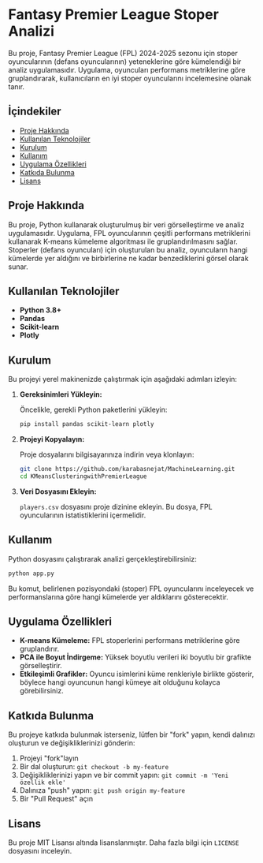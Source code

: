 
# Fantasy Premier League Stoper Analizi

Bu proje, Fantasy Premier League (FPL) 2024-2025 sezonu için stoper oyuncularının (defans oyuncularının) yeteneklerine göre kümelendiği bir analiz uygulamasıdır. Uygulama, oyuncuları performans metriklerine göre gruplandırarak, kullanıcıların en iyi stoper oyuncularını incelemesine olanak tanır.

## İçindekiler

- [Proje Hakkında](#proje-hakkında)
- [Kullanılan Teknolojiler](#kullanılan-teknolojiler)
- [Kurulum](#kurulum)
- [Kullanım](#kullanım)
- [Uygulama Özellikleri](#uygulama-özellikleri)
- [Katkıda Bulunma](#katkıda-bulunma)
- [Lisans](#lisans)

## Proje Hakkında

Bu proje, Python kullanarak oluşturulmuş bir veri görselleştirme ve analiz uygulamasıdır. Uygulama, FPL oyuncularının çeşitli performans metriklerini kullanarak K-means kümeleme algoritması ile gruplandırılmasını sağlar. Stoperler (defans oyuncuları) için oluşturulan bu analiz, oyuncuların hangi kümelerde yer aldığını ve birbirlerine ne kadar benzediklerini görsel olarak sunar.

## Kullanılan Teknolojiler

- **Python 3.8+**
- **Pandas**
- **Scikit-learn**
- **Plotly**

## Kurulum

Bu projeyi yerel makinenizde çalıştırmak için aşağıdaki adımları izleyin:

1. **Gereksinimleri Yükleyin:**

   Öncelikle, gerekli Python paketlerini yükleyin:

   ```bash
   pip install pandas scikit-learn plotly
   ```

2. **Projeyi Kopyalayın:**

   Proje dosyalarını bilgisayarınıza indirin veya klonlayın:

   ```bash
   git clone https://github.com/karabasnejat/MachineLearning.git
   cd KMeansClusteringwithPremierLeague
   ```

3. **Veri Dosyasını Ekleyin:**

   `players.csv` dosyasını proje dizinine ekleyin. Bu dosya, FPL oyuncularının istatistiklerini içermelidir.

## Kullanım

Python dosyasını çalıştırarak analizi gerçekleştirebilirsiniz:

```bash
python app.py
```

Bu komut, belirlenen pozisyondaki (stoper) FPL oyuncularını inceleyecek ve performanslarına göre hangi kümelerde yer aldıklarını gösterecektir.

## Uygulama Özellikleri

- **K-means Kümeleme:** FPL stoperlerini performans metriklerine göre gruplandırır.
- **PCA ile Boyut İndirgeme:** Yüksek boyutlu verileri iki boyutlu bir grafikte görselleştirir.
- **Etkileşimli Grafikler:** Oyuncu isimlerini küme renkleriyle birlikte gösterir, böylece hangi oyuncunun hangi kümeye ait olduğunu kolayca görebilirsiniz.

## Katkıda Bulunma

Bu projeye katkıda bulunmak isterseniz, lütfen bir "fork" yapın, kendi dalınızı oluşturun ve değişikliklerinizi gönderin:

1. Projeyi "fork"layın
2. Bir dal oluşturun: `git checkout -b my-feature`
3. Değişikliklerinizi yapın ve bir commit yapın: `git commit -m 'Yeni özellik ekle'`
4. Dalınıza "push" yapın: `git push origin my-feature`
5. Bir "Pull Request" açın

## Lisans

Bu proje MIT Lisansı altında lisanslanmıştır. Daha fazla bilgi için `LICENSE` dosyasını inceleyin.
```
